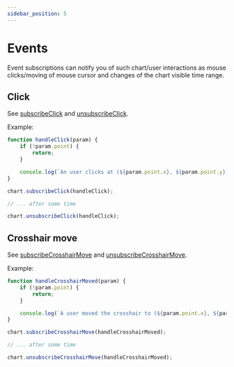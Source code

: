 ```yaml
---
sidebar_position: 5
---
```


# Events

Event subscriptions can notify you of such chart/user interactions as mouse clicks/moving of mouse cursor and changes of the chart visible time range.

## Click

See [subscribeClick](/api/interfaces/IChartApi#subscribeclick) and [unsubscribeClick](/api/interfaces/IChartApi#unsubscribeclick).

Example:

```js
function handleClick(param) {
    if (!param.point) {
        return;
    }

    console.log(`An user clicks at (${param.point.x}, ${param.point.y}) point, the time is ${param.time}`);
}

chart.subscribeClick(handleClick);

// ... after some time

chart.unsubscribeClick(handleClick);
```

## Crosshair move

See [subscribeCrosshairMove](/api/interfaces/IChartApi#subscribecrosshairmove) and [unsubscribeCrosshairMove](/api/interfaces/IChartApi#unsubscribecrosshairmove).

Example:

```js
function handleCrosshairMoved(param) {
    if (!param.point) {
        return;
    }

    console.log(`A user moved the crosshair to (${param.point.x}, ${param.point.y}) point, the time is ${param.time}`);
}

chart.subscribeCrosshairMove(handleCrosshairMoved);

// ... after some time

chart.unsubscribeCrosshairMove(handleCrosshairMoved);
```
